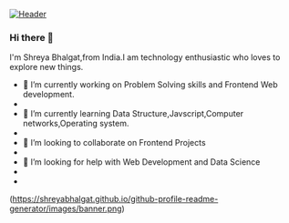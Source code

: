 
[![Header](https://raw.githubusercontent.com/shreyabhalgat/<code>/<C++>/readme_header.png "Header")](https://some-url.dev/)

### Hi there 👋

I'm Shreya Bhalgat,from India.I am technology enthusiastic who loves to explore new things.

- 🔭 I’m currently working on Problem Solving skills and Frontend Web development.
- 
- 🌱 I’m currently learning Data Structure,Javscript,Computer networks,Operating system.
- 
- 👯 I’m looking to collaborate on Frontend Projects
- 
- 🤔 I’m looking for help with Web Development and Data Science
- 
-
(https://shreyabhalgat.github.io/github-profile-readme-generator/images/banner.png)
